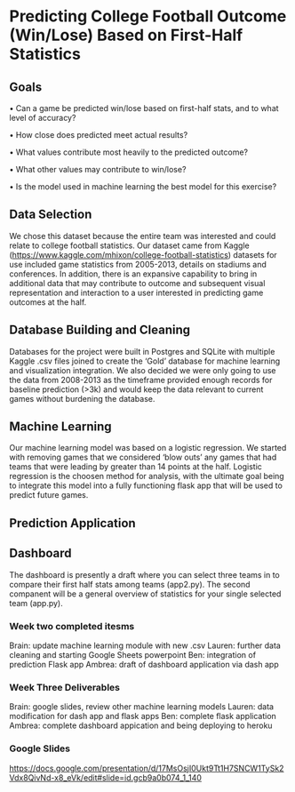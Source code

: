 # Predicting College Football Outcome (Win/Lose) Based on First-Half Statistics

## Goals

•	Can a game be predicted win/lose based on first-half stats, and to what level of accuracy?

•	How close does predicted meet actual results?

•	What values contribute most heavily to the predicted outcome?

•	What other values may contribute to win/lose?

•	Is the model used in machine learning the best model for this exercise?

## Data Selection
We chose this dataset because the entire team was interested and could relate to college football statistics. Our dataset came from Kaggle (https://www.kaggle.com/mhixon/college-football-statistics) datasets for use included game statistics from 2005-2013, details on stadiums and conferences. In addition, there is an expansive capability to bring in additional data that may contribute to outcome and subsequent visual representation and interaction to a user interested in predicting game outcomes at the half.

## Database Building and Cleaning
Databases for the project were built in Postgres and SQLite with multiple Kaggle .csv files joined to create the ‘Gold’ database for machine learning and visualization integration. We also decided we were only going to use the data from 2008-2013 as the timeframe provided enough records for baseline prediction (>3k) and would keep the data relevant to current games without burdening the database. 

## Machine Learning
Our machine learning model was based on a logistic regression. We started with removing games that we considered ‘blow outs’ any games that had teams that were leading by greater than 14 points at the half. Logistic regression is the choosen method for analysis, with the ultimate goal being to integrate this model into a fully functioning flask app that will be used to predict future games.

## Prediction Application


## Dashboard
The dashboard is presently a draft where you can select three teams in to compare their first half stats among teams (app2.py). The second companent will be a general overview of statistics for your single selected team (app.py).

### Week two completed itesms
Brain: update machine learning module with new .csv
Lauren: further data cleaning and starting Google Sheets powerpoint
Ben: integration of prediction Flask app
Ambrea: draft of dashboard application via dash app

### Week Three Deliverables
Brain: google slides, review other machine learning models
Lauren: data modification for dash app and flask apps
Ben: complete flask application
Ambrea: complete dashboard appication and being deploying to heroku

### Google Slides
https://docs.google.com/presentation/d/17MsOsjI0Ukt9Tt1H7SNCW1TySk2Vdx8QivNd-x8_eVk/edit#slide=id.gcb9a0b074_1_140

